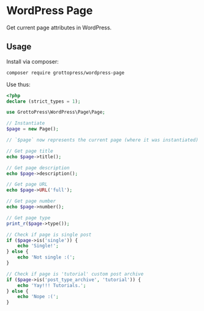 # WordPress Page

Get current page attributes in WordPress.

## Usage

Install via composer:

```bash
composer require grottopress/wordpress-page
```

Use thus:

```php
<?php
declare (strict_types = 1);

use GrottoPress\WordPress\Page\Page;

// Instantiate
$page = new Page();

// `$page` now represents the current page (where it was instantiated)

// Get page title
echo $page->title();

// Get page description
echo $page->description();

// Get page URL
echo $page->URL('full');

// Get page number
echo $page->number();

// Get page type
print_r($page->type());

// Check if page is single post
if ($page->is('single')) {
    echo 'Single!';
} else {
    echo 'Not single :(';
}

// Check if page is 'tutorial' custom post archive
if ($page->is('post_type_archive', 'tutorial')) {
    echo 'Yay!!! Tutorials.';
} else {
    echo 'Nope :(';
}
```
